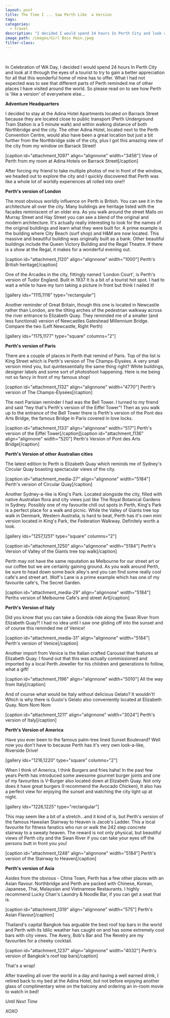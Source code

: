 ```yaml
---
layout: post
title: The Time I ... Saw Perth Like  a Version
tags:
categories:
  - travel
description: "I decided I would spend 24 hours In Perth City and look at it through the eyes of a tourist. What I had not expected was to see that different parts of Perth reminded me of other places I have visited around\_the world. So please read on to see how Perth is 'like a version' of\_everywhere else..."
image_path: /images/Girl Boss Main.jpeg
filter-class:
---
```



&nbsp;

In Celebration of WA Day, I decided I would spend 24 hours In Perth City and look at it through the eyes of a tourist to try to gain a better appreciation for all that this wonderful home of mine has to offer. What I had not expected was to see that different parts of Perth reminded me of other places I have visited around the world. So please read on to see how Perth is 'like a version' of everywhere else...

**Adventure Headquarters**

I decided to stay at the Adina Hotel Apartments located on Barrack Street because they are located close to public transport (Perth Underground Train Station is a 5 minute walk) and within walking distance of both Northbridge and the city. The other Adina Hotel, located next to the Perth Convention Centre, would also have been a great location but just a bit further from the Northbridge side of the city, plus I got this amazing view of the city from my window on Barrack Street!

[caption id="attachment_1097" align="alignnone" width="3456"] View of Perth from my room at Adina Hotels on Barrack Street[/caption]

After forcing my friend to take multiple photos of me in front of the window, we headed out to explore the city and I quickly discovered that Perth was like a whole lot of worldly experiences all rolled into one!!

**Perth's version of London**

The most obvious worldly influence on Perth is British. You can see it in the architecture all over the city. Many buildings are heritage listed with the facades reminiscent of an older era. As you walk around the street Malls on Murray Street and Hay Street you can see a blend of the original and modern architecture. It's actually really interesting to look for the names of the original buildings and learn what they were built for. A prime example is the building where City Beach (surf shop) and H&M are now located. This massive and beautiful building was originally built as a bank. Other beautiful buildings include the Queen Victory Building and the Regal Theatre. If there is a show at the Regal, it makes for a wonderful evening out.

[caption id="attachment_1120" align="alignnone" width="1000"] Perth's British heritage[/caption]

One of the Arcades in the city, fittingly named 'London Court', is Perth's version of Tudor England. Built in 1937 It Is a bit of a tourist hot spot. I had to wait a while to have my turn taking a picture in front but think I nailed it!

[gallery ids="1115,1116" type="rectangular"]

Another reminder of Great Britain, though this one is located in Newcastle rather than London, are the tilting arches of the pedestrian walkway across the river entrance to Elizabeth Quay. They reminded me of a smaller (and less functional) version of Newcastles Gateshead Millennium Bridge. Compare the two (Left Newcastle, Right Perth)

[gallery ids="1175,1177" type="square" columns="2"]

**Perth's version of Paris**

There are a couple of places in Perth that remind of Paris. Top of the list is King Street which is Perth's version of The Champs-&Eacute;lys&eacute;es. A very small version mind you, but quintessentially the same thing right? White buildings, designer labels and some sort of photoshoot happening. Here is me being not so fancy in front of my famous shop!

[caption id="attachment_1132" align="alignnone" width="4770"] Perth's version of The Champs-&Eacute;lys&eacute;es[/caption]

The next Parisian reminder I had was the Bell Tower. I turned to my friend and said "hey that's Perth's version of the Eiffel Tower"! Then as you walk up to the entrance of the Bell Tower there is Perth's version of the Pont des Arts Bridge, the famous Bridge in Paris covered in love locks.

[caption id="attachment_1133" align="alignnone" width="517"] Perth's version of the Eiffel Tower[/caption][caption id="attachment_1136" align="alignnone" width="520"] Perth's Version of Pont des Arts Bridge[/caption]

**Perth's Version of other Australian cities**

The latest edition to Perth is Elizabeth Quay which reminds me of Sydney's Circular Quay boasting spectacular views of the city.

[caption id="attachment_media-27" align="alignnone" width="5184"] Perth's version of Circular Quay[/caption]

Another Sydney-a-like is King's Park. Located alongside the city, filled with native Australian flora and city views just like The Royal Botanical Gardens in Sydney. Possibly one of my favourite chill out spots in Perth, King's Park is a perfect place for a walk and picnic. While the Valley of Giants tree top walk in Denmark, Western Australia, is hard to beat, Perth has it's own mini version located in King's Park, the Federation Walkway. Definitely worth a look.

[gallery ids="1257,1251" type="square" columns="2"]

[caption id="attachment_1250" align="alignnone" width="5184"] Perth's Version of Valley of the Giants tree top walk[/caption]

Perth may not have the same reputation as Melbourne for our street art or our coffee but we are certainly gaining ground. As you walk around Perth, be sure to head down some back alley's and you can find some really cool cafe's and street art. Wolf's Lane is a prime example which has one of my favourite cafe's, The Secret Garden.

[caption id="attachment_media-29" align="alignnone" width="5184"] Perths version of Melbourne Cafe's and street Art[/caption]

**Perth's Version of Italy**

Did you know that you can take a Gondola ride along the Swan River from Elizabeth Quay?! I had no idea until I saw one gliding off into the sunset and of course this reminded me of Venice!

[caption id="attachment_media-31" align="alignnone" width="5184"] Perth's version of Venice[/caption]

Another import from Venice is the Italian crafted Carousel that features at Elizabeth Quay. I found out that this was actually commissioned and imported by a local Perth Jeweller for his children and generations to follow, what a gift!

[caption id="attachment_1196" align="alignnone" width="5010"] All the way from Italy[/caption]

And of course what would be Italy without delicious Gelato? It wouldn't! Which is why there is Gusto's Gelato also conveniently located at Elizabeth Quay. Nom Nom Nom

[caption id="attachment_1211" align="alignnone" width="3024"] Perth's version of Italy[/caption]

**Perth's Version of America**

Have you ever been to the famous palm-tree lined Sunset Boulevard? Well now you don't have to because Perth has it's very own look-a-like, Riverside Drive!

[gallery ids="1216,1220" type="square" columns="2"]

When I think of America, I think Burgers and fries haha! In the past few years Perth has introduced some awesome gourmet burger joints and one of my favourites is V-Burger also located down at Elizabeth Quay. Not only does it have great burgers (I recommend the Avocado Chicken), It also has a perfect view for enjoying the sunset and watching the city light up at night.

[gallery ids="1226,1225" type="rectangular"]

This may seem like a bit of a stretch...and it kind of is, but Perth's version of the famous Hawaiian Stairway to Heaven is Jacob's Ladder. This a local favourite for fitness fanatics who run or walk the 242 step concrete stairway to a sweaty heaven. The reward is not only physical, but beautiful views of Perth city and the Swan River if you can take your eyes off the persons butt in front you you!

[caption id="attachment_1248" align="alignnone" width="5184"] Perth's version of the Stairway to Heaven[/caption]

**Perth's version of Asia**

Asides from the obvious - China Town, Perth has a few other places with an Asian flavour. Northbridge and Perth are packed with Chinese, Korean, Japanese, Thai, Malaysian and Vietnamese Restaurants. I highly recommend Lucky Chan's Laundry & Noodle Bar, if you can get a seat that is.

[caption id="attachment_1319" align="alignnone" width="575"] Perth's Asian Flavour[/caption]

Thailand's capital Bangkok has arguable the best roof top bars in the world and Perth with its Idilic weather has caught on and has some extremely cool bars with city views. The Avery, Bob's Bar and The Revelry are my favourites for a cheeky cocktail.

[caption id="attachment_1237" align="alignnone" width="4032"] Perth's version of Bangkok's roof top bars[/caption]

That's a wrap!

After traveling all over the world in a day and having a well earned drink, I retired back to my bed at the Adina Hotel, but not before enjoying another glass of complimentary wine on the balcony and ordering an in-room movie to watch in bed!

*Until Next Time*

*XOXO*
